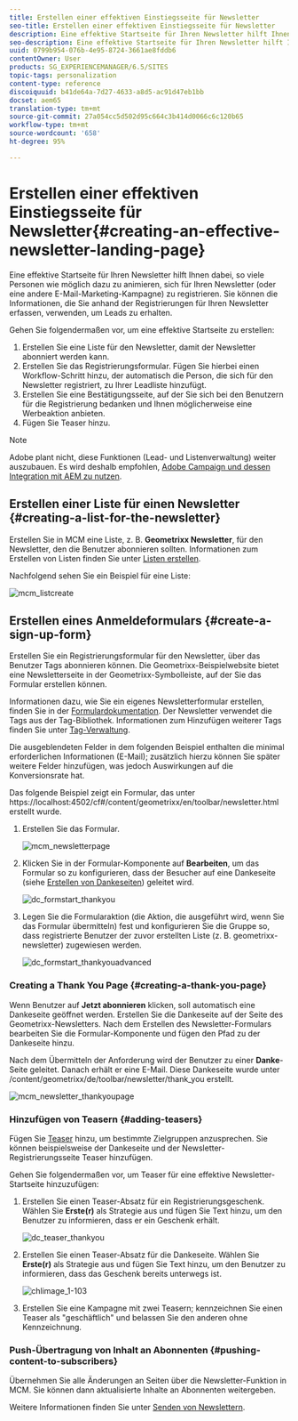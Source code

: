 ```yaml
---
title: Erstellen einer effektiven Einstiegsseite für Newsletter
seo-title: Erstellen einer effektiven Einstiegsseite für Newsletter
description: Eine effektive Startseite für Ihren Newsletter hilft Ihnen dabei, so viele Personen wie möglich dazu zu animieren, sich für Ihren Newsletter (oder eine andere E-Mail-Marketing-Kampagne) zu registrieren. Sie können die Informationen, die Sie anhand der Registrierungen für Ihren Newsletter erfassen, verwenden, um Leads zu erhalten.
seo-description: Eine effektive Startseite für Ihren Newsletter hilft Ihnen dabei, so viele Personen wie möglich dazu zu animieren, sich für Ihren Newsletter (oder eine andere E-Mail-Marketing-Kampagne) zu registrieren. Sie können die Informationen, die Sie anhand der Registrierungen für Ihren Newsletter erfassen, verwenden, um Leads zu erhalten.
uuid: 0799b954-076b-4e95-8724-3661ae8fddb6
contentOwner: User
products: SG_EXPERIENCEMANAGER/6.5/SITES
topic-tags: personalization
content-type: reference
discoiquuid: b41de64a-7d27-4633-a8d5-ac91d47eb1bb
docset: aem65
translation-type: tm+mt
source-git-commit: 27a054cc5d502d95c664c3b414d0066c6c120b65
workflow-type: tm+mt
source-wordcount: '658'
ht-degree: 95%

---
```



# Erstellen einer effektiven Einstiegsseite für Newsletter{#creating-an-effective-newsletter-landing-page}

Eine effektive Startseite für Ihren Newsletter hilft Ihnen dabei, so viele Personen wie möglich dazu zu animieren, sich für Ihren Newsletter (oder eine andere E-Mail-Marketing-Kampagne) zu registrieren. Sie können die Informationen, die Sie anhand der Registrierungen für Ihren Newsletter erfassen, verwenden, um Leads zu erhalten.

Gehen Sie folgendermaßen vor, um eine effektive Startseite zu erstellen:

1. Erstellen Sie eine Liste für den Newsletter, damit der Newsletter abonniert werden kann.
1. Erstellen Sie das Registrierungsformular. Fügen Sie hierbei einen Workflow-Schritt hinzu, der automatisch die Person, die sich für den Newsletter registriert, zu Ihrer Leadliste hinzufügt.
1. Erstellen Sie eine Bestätigungsseite, auf der Sie sich bei den Benutzern für die Registrierung bedanken und Ihnen möglicherweise eine Werbeaktion anbieten.
1. Fügen Sie Teaser hinzu.

>[!NOTE]
>
>Adobe plant nicht, diese Funktionen (Lead- und Listenverwaltung) weiter auszubauen.
>Es wird deshalb empfohlen, [Adobe Campaign und dessen Integration mit AEM zu nutzen](/help/sites-administering/campaign.md).

## Erstellen einer Liste für einen Newsletter {#creating-a-list-for-the-newsletter}

Erstellen Sie in MCM eine Liste, z. B. **Geometrixx Newsletter**, für den Newsletter, den die Benutzer abonnieren sollten. Informationen zum Erstellen von Listen finden Sie unter [Listen erstellen](/help/sites-classic-ui-authoring/classic-personalization-campaigns.md#creatingnewlists).

Nachfolgend sehen Sie ein Beispiel für eine Liste:

![mcm_listcreate](assets/mcm_listcreate.png)

## Erstellen eines Anmeldeformulars {#create-a-sign-up-form}

Erstellen Sie ein Registrierungsformular für den Newsletter, über das Benutzer Tags abonnieren können. Die Geometrixx-Beispielwebsite bietet eine Newsletterseite in der Geometrixx-Symbolleiste, auf der Sie das Formular erstellen können.

Informationen dazu, wie Sie ein eigenes Newsletterformular erstellen, finden Sie in der [Formulardokumentation](/help/sites-authoring/default-components.md#form). Der Newsletter verwendet die Tags aus der Tag-Bibliothek. Informationen zum Hinzufügen weiterer Tags finden Sie unter [Tag-Verwaltung](/help/sites-authoring/tags.md#tagadministration).

Die ausgeblendeten Felder in dem folgenden Beispiel enthalten die minimal erforderlichen Informationen (E-Mail); zusätzlich hierzu können Sie später weitere Felder hinzufügen, was jedoch Auswirkungen auf die Konversionsrate hat.

Das folgende Beispiel zeigt ein Formular, das unter https://localhost:4502/cf#/content/geometrixx/en/toolbar/newsletter.html erstellt wurde.

1. Erstellen Sie das Formular.

   ![mcm_newsletterpage](assets/mcm_newsletterpage.png)

1. Klicken Sie in der Formular-Komponente auf **Bearbeiten**, um das Formular so zu konfigurieren, dass der Besucher auf eine Dankeseite (siehe [Erstellen von Dankeseiten](#creating-a-thank-you-page)) geleitet wird.

   ![dc_formstart_thankyou](assets/dc_formstart_thankyou.png)

1. Legen Sie die Formularaktion (die Aktion, die ausgeführt wird, wenn Sie das Formular übermitteln) fest und konfigurieren Sie die Gruppe so, dass registrierte Benutzer der zuvor erstellten Liste (z. B. geometrixx-newsletter) zugewiesen werden.

   ![dc_formstart_thankyouadvanced](assets/dc_formstart_thankyouadvanced.png)

### Creating a Thank You Page {#creating-a-thank-you-page}

Wenn Benutzer auf **Jetzt abonnieren** klicken, soll automatisch eine Dankeseite geöffnet werden. Erstellen Sie die Dankeseite auf der Seite des Geometrixx-Newsletters. Nach dem Erstellen des Newsletter-Formulars bearbeiten Sie die Formular-Komponente und fügen den Pfad zu der Dankeseite hinzu.

Nach dem Übermitteln der Anforderung wird der Benutzer zu einer **Danke**-Seite geleitet. Danach erhält er eine E-Mail. Diese Dankeseite wurde unter /content/geometrixx/de/toolbar/newsletter/thank_you erstellt.

![mcm_newsletter_thankyoupage](assets/mcm_newsletter_thankyoupage.png)

### Hinzufügen von Teasern {#adding-teasers}

Fügen Sie [Teaser](/help/sites-classic-ui-authoring/classic-personalization-campaigns.md#teasers) hinzu, um bestimmte Zielgruppen anzusprechen. Sie können beispielsweise der Dankeseite und der Newsletter-Registrierungsseite Teaser hinzufügen.

Gehen Sie folgendermaßen vor, um Teaser für eine effektive Newsletter-Startseite hinzuzufügen:

1. Erstellen Sie einen Teaser-Absatz für ein Registrierungsgeschenk. Wählen Sie **Erste(r)** als Strategie aus und fügen Sie Text hinzu, um den Benutzer zu informieren, dass er ein Geschenk erhält.

   ![dc_teaser_thankyou](assets/dc_teaser_thankyou.png)

1. Erstellen Sie einen Teaser-Absatz für die Dankeseite. Wählen Sie **Erste(r)** als Strategie aus und fügen Sie Text hinzu, um den Benutzer zu informieren, dass das Geschenk bereits unterwegs ist.

   ![chlimage_1-103](assets/chlimage_1-103.png)

1. Erstellen Sie eine Kampagne mit zwei Teasern; kennzeichnen Sie einen Teaser als &quot;geschäftlich&quot; und belassen Sie den anderen ohne Kennzeichnung.

### Push-Übertragung von Inhalt an Abonnenten {#pushing-content-to-subscribers}

Übernehmen Sie alle Änderungen an Seiten über die Newsletter-Funktion in MCM. Sie können dann aktualisierte Inhalte an Abonnenten weitergeben.

Weitere Informationen finden Sie unter [Senden von Newslettern](/help/sites-classic-ui-authoring/classic-personalization-campaigns.md#newsletters).
